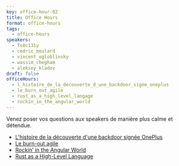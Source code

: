 ```yaml
---
key: office-hour-02
title: Office Hours
format: office-hours
tags:
  - office-hours
speakers:
  - fs0c131y
  - cedric_moulard
  - vincent_ogloblinsky
  - wassim_chegham
  - aleksey_kladov
draft: false
officeHours:
  - l_histoire_de_la_decouverte_d_une_backdoor_signe_oneplus
  - le_burn_out_agile
  - rust_as_a_high_level_langage
  - rockin_in_the_angular_world
---
```

Venez poser vos questions aux speakers de manière plus calme et détendue.

* [L'histoire de la découverte d'une backdoor signée OnePlus](../l_histoire_de_la_decouverte_d_une_backdoor_signe_oneplus)
* [Le burn-out agile](../le_burn_out_agile)
* [Rockin’ in the Angular World](../rockin_in_the_angular_world)
* [Rust as a High-Level Language](../rust_as_a_high_level_langage)